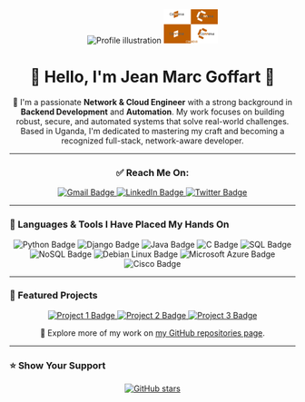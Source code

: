 <div align="center">
  <img src="https://i.imgur.com/your-custom-profile-image.png" alt="Profile illustration" width="300">
  <img src="images/connexa.png" height="60" alt="Connexa Logo">
  
  # 🌟 Hello, I'm Jean Marc Goffart 🌟
  
  <p>🚀 I'm a passionate <strong>Network & Cloud Engineer</strong> with a strong background in <strong>Backend Development</strong> and <strong>Automation</strong>. My work focuses on building robust, secure, and automated systems that solve real-world challenges. Based in Uganda, I'm dedicated to mastering my craft and becoming a recognized full-stack, network-aware developer.</p>
  
  ---
  
  ### ✅ Reach Me On:
  
  <a href="mailto:kithulovali@gmail.com" target="_blank" rel="noopener noreferrer">
    <img src="https://img.shields.io/badge/Gmail-D14836?style=for-the-badge&logo=gmail&logoColor=white" alt="Gmail Badge">
  </a>
  <a href="https://linkedin.com/in/jean-marc-goffart-6240b132a" target="_blank" rel="noopener noreferrer">
    <img src="https://img.shields.io/badge/LinkedIn-0077B5?style=for-the-badge&logo=linkedin&logoColor=white" alt="LinkedIn Badge">
  </a>
  <a href="https://twitter.com/YourTwitterHandle" target="_blank" rel="noopener noreferrer">
    <img src="https://img.shields.io/badge/Twitter-1DA1F2?style=for-the-badge&logo=twitter&logoColor=white" alt="Twitter Badge">
  </a>
</div>

---

### 🧠 Languages & Tools I Have Placed My Hands On

<div align="center">
  <img src="https://img.shields.io/badge/Python-3776AB?style=for-the-badge&logo=python&logoColor=white" alt="Python Badge">
  <img src="https://img.shields.io/badge/Django-092E20?style=for-the-badge&logo=django&logoColor=white" alt="Django Badge">
  <img src="https://img.shields.io/badge/Java-007396?style=for-the-badge&logo=java&logoColor=white" alt="Java Badge">
  <img src="https://img.shields.io/badge/C-A8B9CC?style=for-the-badge&logo=c&logoColor=white" alt="C Badge">
  <img src="https://img.shields.io/badge/SQL-4479A1?style=for-the-badge&logo=sqlite&logoColor=white" alt="SQL Badge">
  <img src="https://img.shields.io/badge/NoSQL-47A248?style=for-the-badge&logo=mongodb&logoColor=white" alt="NoSQL Badge">
  <img src="https://img.shields.io/badge/Linux%20(Debian)-A81D33?style=for-the-badge&logo=debian&logoColor=white" alt="Debian Linux Badge">
  <img src="https://img.shields.io/badge/Azure-0078D4?style=for-the-badge&logo=azure-devops&logoColor=white" alt="Microsoft Azure Badge">
  <img src="https://img.shields.io/badge/Cisco-1BA0D7?style=for-the-badge&logo=cisco&logoColor=white" alt="Cisco Badge">
</div>

---

### 🚀 Featured Projects

<div align="center">
  <a href="https://github.com/your-username/project-1-repo" target="_blank">
    <img src="https://img.shields.io/badge/Project%201-blue?style=for-the-badge" alt="Project 1 Badge">
  </a>
  <a href="https://github.com/your-username/project-2-repo" target="_blank">
    <img src="https://img.shields.io/badge/Project%202-green?style=for-the-badge" alt="Project 2 Badge">
  </a>
  <a href="https://github.com/your-username/project-3-repo" target="_blank">
    <img src="https://img.shields.io/badge/Project%203-red?style=for-the-badge" alt="Project 3 Badge">
  </a>
</div>

<div align="center">
  <p>🔗 Explore more of my work on <a href="https://github.com/your-username?tab=repositories" target="_blank">my GitHub repositories page</a>.</p>
</div>

---

### ⭐ Show Your Support

<div align="center">
  <a href="https://github.com/your-username/your-repository" target="_blank">
    <img src="https://img.shields.io/github/stars/your-username/your-repository?style=social" alt="GitHub stars">
  </a>
</div>
